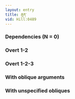 ```yaml
---
layout: entry
title: ཆུན་
vid: Hill:0489
---
```

### Dependencies (N = 0)


### Overt 1-2


### Overt 1-2-3


### With oblique arguments


### With unspecified obliques
